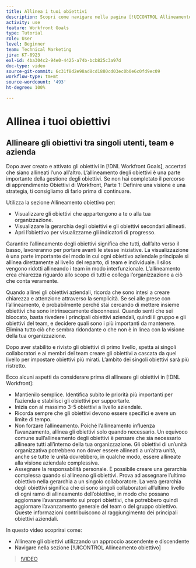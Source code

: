 ```yaml
---
title: Allinea i tuoi obiettivi
description: Scopri come navigare nella pagina [!UICONTROL Allineamento obiettivo] in [!DNL Goals].
activity: use
feature: Workfront Goals
type: Tutorial
role: User
level: Beginner
team: Technical Marketing
jira: KT-8923
exl-id: 4ba304c2-94e0-4425-a74b-bcb825c3a97d
doc-type: video
source-git-commit: 6c31f8d2e98ad8cd1880cd03ec0b0e6c0fd9ec09
workflow-type: tm+mt
source-wordcount: '493'
ht-degree: 100%

---
```


# Allinea i tuoi obiettivi

## Allineare gli obiettivi tra singoli utenti, team e azienda

Dopo aver creato e attivato gli obiettivi in [!DNL Workfront Goals], accertati che siano allineati l’uno all’altro. L’allineamento degli obiettivi è una parte importante della gestione degli obiettivi. Se non hai completato il percorso di apprendimento Obiettivi di Workfront, Parte 1: Definire una visione e una strategia, ti consigliamo di farlo prima di continuare.

<!--Insert link to LP 1, above -->

Utilizza la sezione Allineamento obiettivo per:

* Visualizzare gli obiettivi che appartengono a te o alla tua organizzazione.
* Visualizzare la gerarchia degli obiettivi e gli obiettivi secondari allineati.
* Apri l’obiettivo per visualizzarne gli indicatori di progresso.

Garantire l’allineamento degli obiettivi significa che tutti, dall’alto verso il basso, lavoreranno per portare avanti le stesse iniziative. La visualizzazione è una parte importante del modo in cui ogni obiettivo aziendale principale si allinea direttamente al livello del reparto, di team e individuale. I silos vengono ridotti allineando i team in modo interfunzionale. L’allineamento crea chiarezza riguardo allo scopo di tutti e collega l’organizzazione a ciò che conta veramente.

Quando allinei gli obiettivi aziendali, ricorda che sono intesi a creare chiarezza e attenzione attraverso la semplicità. Se sei alle prese con l’allineamento, è probabilmente perché stai cercando di mettere insieme obiettivi che sono intrinsecamente disconnessi. Quando senti che sei bloccato, basta rivedere i principali obiettivi aziendali, quindi il gruppo e gli obiettivi del team, e decidere quali sono i più importanti da mantenere. Elimina tutto ciò che sembra ridondante o che non è in linea con la visione della tua organizzazione.

Dopo aver stabilito e rivisto gli obiettivi di primo livello, spetta ai singoli collaboratori e ai membri del team creare gli obiettivi a cascata da quel livello per impostare obiettivi più mirati. L’ambito dei singoli obiettivi sarà più ristretto.

<!-- Pro-tips graphic -->

Ecco alcuni aspetti da considerare prima di allineare gli obiettivi in [!DNL Workfront]:

* Mantienilo semplice. Identifica subito le priorità più importanti per l’azienda e stabilisci gli obiettivi per supportarle.
* Inizia con al massimo 3-5 obiettivi a livello aziendale.
* Ricorda sempre che gli obiettivi devono essere specifici e avere un limite di tempo.
* Non forzare l’allineamento. Poiché l’allineamento influenza l’avanzamento, allinea gli obiettivi solo quando necessario. Un equivoco comune sull’allineamento degli obiettivi è pensare che sia necessario allineare tutti all’interno della tua organizzazione. Gli obiettivi di un’unità organizzativa potrebbero non dover essere allineati a un’altra unità, anche se tutte le unità dovrebbero, in qualche modo, essere allineate alla visione aziendale complessiva.
* Assegnare la responsabilità personale. È possibile creare una gerarchia complessa quando si allineano gli obiettivi. Prova ad assegnare l’ultimo obiettivo nella gerarchia a un singolo collaboratore. La vera gerarchia degli obiettivi significa che ci sono singoli collaboratori all’ultimo livello di ogni ramo di allineamento dell’obiettivo, in modo che possano aggiornare l’avanzamento sui propri obiettivi, che potrebbero quindi aggiornare l’avanzamento generale del team o del gruppo obiettivo. Queste informazioni contribuiscono al raggiungimento dei principali obiettivi aziendali.

In questo video scoprirai come:

* Allineare gli obiettivi utilizzando un approccio ascendente e discendente
* Navigare nella sezione [!UICONTROL Allineamento obiettivo]

>[!VIDEO](https://video.tv.adobe.com/v/335195/?quality=12&learn=on)
